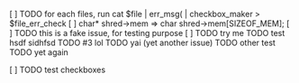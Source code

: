 [ ] TODO for each files, run cat $file | err_msg\( | checkbox_maker > $file_err_check
[ ] char* shred->mem => char shred->mem[SIZEOF_MEM];
[ ] TODO this is a fake issue, for testing purpose
[ ] 
TODO try me
TODO test hsdf sidhfsd 
TODO #3 lol
TODO yai (yet another issue)
TODO other test
TODO yet again

[ ] TODO test checkboxes
